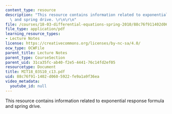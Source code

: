 ```yaml
---
content_type: resource
description: "This resource contains information related to exponential response formula\
  \ and spring drive. \r\n\r\n"
file: /courses/18-03-differential-equations-spring-2010/88c76f911402d0605922fe9a1a9f36ea_MIT18_03S10_c13.pdf
file_type: application/pdf
learning_resource_types:
- Lecture Notes
license: https://creativecommons.org/licenses/by-nc-sa/4.0/
ocw_type: OCWFile
parent_title: Lecture Notes
parent_type: CourseSection
parent_uid: 31ca35fc-ab40-f2e5-4441-76c14fd2ef05
resourcetype: Document
title: MIT18_03S10_c13.pdf
uid: 88c76f91-1402-d060-5922-fe9a1a9f36ea
video_metadata:
  youtube_id: null
---
```

This resource contains information related to exponential response formula and spring drive. 

